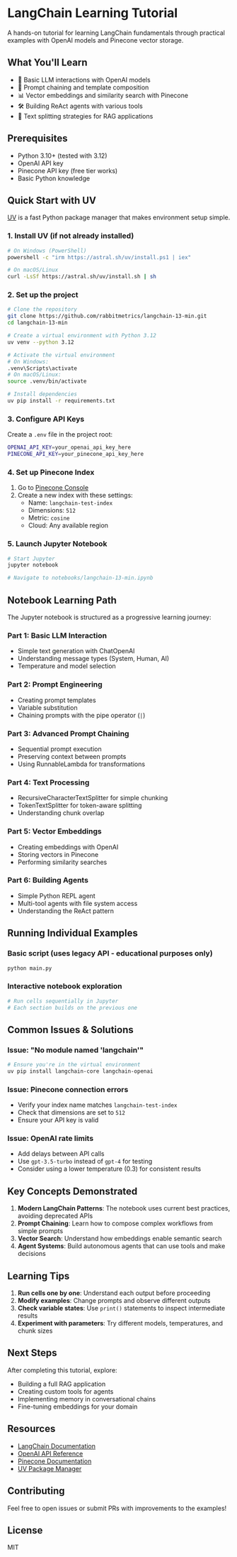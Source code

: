 # LangChain Learning Tutorial

A hands-on tutorial for learning LangChain fundamentals through practical examples with OpenAI models and Pinecone vector storage.

## What You'll Learn

- 🤖 Basic LLM interactions with OpenAI models
- 🔗 Prompt chaining and template composition
- 📊 Vector embeddings and similarity search with Pinecone
- 🛠️ Building ReAct agents with various tools
- 📝 Text splitting strategies for RAG applications

## Prerequisites

- Python 3.10+ (tested with 3.12)
- OpenAI API key
- Pinecone API key (free tier works)
- Basic Python knowledge

## Quick Start with UV

[UV](https://github.com/astral-sh/uv) is a fast Python package manager that makes environment setup simple.

### 1. Install UV (if not already installed)

```bash
# On Windows (PowerShell)
powershell -c "irm https://astral.sh/uv/install.ps1 | iex"

# On macOS/Linux
curl -LsSf https://astral.sh/uv/install.sh | sh
```

### 2. Set up the project

```bash
# Clone the repository
git clone https://github.com/rabbitmetrics/langchain-13-min.git
cd langchain-13-min

# Create a virtual environment with Python 3.12
uv venv --python 3.12

# Activate the virtual environment
# On Windows:
.venv\Scripts\activate
# On macOS/Linux:
source .venv/bin/activate

# Install dependencies
uv pip install -r requirements.txt
```

### 3. Configure API Keys

Create a `.env` file in the project root:

```bash
OPENAI_API_KEY=your_openai_api_key_here
PINECONE_API_KEY=your_pinecone_api_key_here
```

### 4. Set up Pinecone Index

1. Go to [Pinecone Console](https://app.pinecone.io/)
2. Create a new index with these settings:
   - Name: `langchain-test-index`
   - Dimensions: `512`
   - Metric: `cosine`
   - Cloud: Any available region

### 5. Launch Jupyter Notebook

```bash
# Start Jupyter
jupyter notebook

# Navigate to notebooks/langchain-13-min.ipynb
```

## Notebook Learning Path

The Jupyter notebook is structured as a progressive learning journey:

### Part 1: Basic LLM Interaction
- Simple text generation with ChatOpenAI
- Understanding message types (System, Human, AI)
- Temperature and model selection

### Part 2: Prompt Engineering
- Creating prompt templates
- Variable substitution
- Chaining prompts with the pipe operator (`|`)

### Part 3: Advanced Prompt Chaining
- Sequential prompt execution
- Preserving context between prompts
- Using RunnableLambda for transformations

### Part 4: Text Processing
- RecursiveCharacterTextSplitter for simple chunking
- TokenTextSplitter for token-aware splitting
- Understanding chunk overlap

### Part 5: Vector Embeddings
- Creating embeddings with OpenAI
- Storing vectors in Pinecone
- Performing similarity searches

### Part 6: Building Agents
- Simple Python REPL agent
- Multi-tool agents with file system access
- Understanding the ReAct pattern

## Running Individual Examples

### Basic script (uses legacy API - educational purposes only)
```bash
python main.py
```

### Interactive notebook exploration
```bash
# Run cells sequentially in Jupyter
# Each section builds on the previous one
```

## Common Issues & Solutions

### Issue: "No module named 'langchain'"
```bash
# Ensure you're in the virtual environment
uv pip install langchain-core langchain-openai
```

### Issue: Pinecone connection errors
- Verify your index name matches `langchain-test-index`
- Check that dimensions are set to `512`
- Ensure your API key is valid

### Issue: OpenAI rate limits
- Add delays between API calls
- Use `gpt-3.5-turbo` instead of `gpt-4` for testing
- Consider using a lower temperature (0.3) for consistent results

## Key Concepts Demonstrated

1. **Modern LangChain Patterns**: The notebook uses current best practices, avoiding deprecated APIs
2. **Prompt Chaining**: Learn how to compose complex workflows from simple prompts
3. **Vector Search**: Understand how embeddings enable semantic search
4. **Agent Systems**: Build autonomous agents that can use tools and make decisions

## Learning Tips

1. **Run cells one by one**: Understand each output before proceeding
2. **Modify examples**: Change prompts and observe different outputs
3. **Check variable states**: Use `print()` statements to inspect intermediate results
4. **Experiment with parameters**: Try different models, temperatures, and chunk sizes

## Next Steps

After completing this tutorial, explore:
- Building a full RAG application
- Creating custom tools for agents
- Implementing memory in conversational chains
- Fine-tuning embeddings for your domain

## Resources

- [LangChain Documentation](https://python.langchain.com/docs/get_started/introduction)
- [OpenAI API Reference](https://platform.openai.com/docs)
- [Pinecone Documentation](https://docs.pinecone.io/)
- [UV Package Manager](https://github.com/astral-sh/uv)

## Contributing

Feel free to open issues or submit PRs with improvements to the examples!

## License

MIT